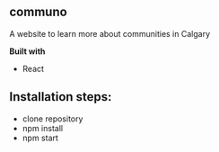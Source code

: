 ## communo
A website to learn more about communities in Calgary
 

<b>Built with</b>
- React

## Installation steps: 
- clone repository 
- npm install
- npm start 


